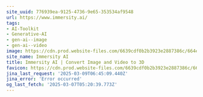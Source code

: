 ```yaml
---
site_uuid: 776939ea-9125-4736-9e65-353534af9548
url: https://www.immersity.ai/
tags:
- AI-Toolkit
- Generative-AI
- gen-ai--image
- gen-ai--video
image: https://cdn.prod.website-files.com/6639cdf0b2b3923e2887386c/664e3106d07f80a0d64e79ff_IAI_Opengraph.jpg
site_name: Immersity AI
title: Immersity AI | Convert Image and Video to 3D
favicon: https://cdn.prod.website-files.com/6639cdf0b2b3923e2887386c/66478cab0edee878c79cf0a8_IAI_FAVICON.png
jina_last_request: '2025-03-09T06:45:09.440Z'
jina_error: 'Error occurred'
og_last_fetch: '2025-03-07T05:20:39.773Z'
---
```



